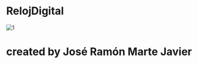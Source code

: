 # RelojDigital

![1](https://user-images.githubusercontent.com/49078581/126923187-f7124c66-3c56-430d-a49d-6829e07e056f.PNG)

# created by José Ramón Marte Javier
